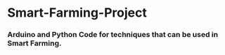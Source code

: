 # Smart-Farming-Project
### Arduino and Python Code for techniques that can be used in Smart Farming.

